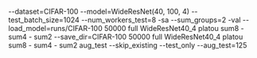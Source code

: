 --dataset=CIFAR-100 --model=WideResNet(40, 100, 4) --test_batch_size=1024 --num_workers_test=8 -sa --sum_groups=2 -val --load_model=runs/CIFAR-100 50000 full WideResNet40_4 platou sum8 - sum4 - sum2 --save_dir=CIFAR-100 50000 full WideResNet40_4 platou sum8 - sum4 - sum2 aug_test --skip_existing --test_only --aug_test=125